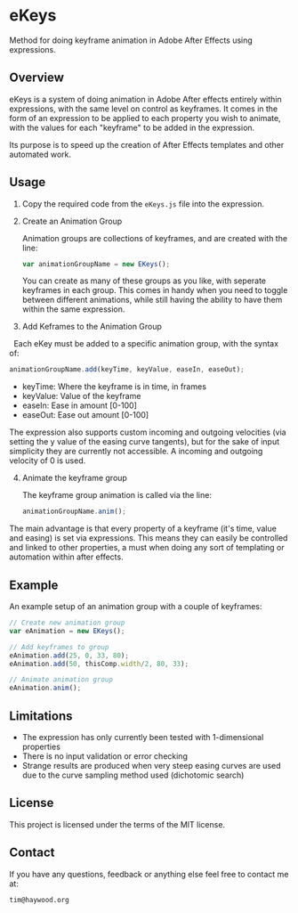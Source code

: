 # eKeys
Method for doing keyframe animation in Adobe After Effects using expressions.

## Overview
eKeys is a system of doing animation in Adobe After effects entirely within expressions, with the same level on control as keyframes. It comes in the form of an expression to be applied to each property you wish to animate, with the values for each "keyframe" to be added in the expression.

Its purpose is to speed up the creation of After Effects templates and other automated work.

## Usage

1. Copy the required code from the `eKeys.js` file into the expression.

2. Create an Animation Group

   Animation groups are collections of keyframes, and are created with the line:

   ```javascript
   var animationGroupName = new EKeys();
   ```

   You can create as many of these groups as you like, with seperate keyframes in each group. This comes in handy when you need to toggle between different animations, while still having the ability to have them within the same expression.

3. Add Keframes to the Animation Group

   Each eKey must be added to a specific animation group, with the syntax of:

   ```javascript
   animationGroupName.add(keyTime, keyValue, easeIn, easeOut);
   ```

   - keyTime: Where the keyframe is in time, in frames
   - keyValue: Value of the keyframe
   - easeIn: Ease in amount [0-100]
   - easeOut: Ease out amount [0-100]

   The expression also supports custom incoming and outgoing velocities (via setting the y value of the easing curve tangents), but for the sake of input simplicity they are currently not accessible. A incoming and outgoing velocity of 0 is used.

4. Animate the keyframe group

    The keyframe group animation is called via the line:

    ```javascript
    animationGroupName.anim();
    ````

The main advantage is that every property of a keyframe (it's time, value and easing) is set via expressions. This means they can easily be controlled and linked to other properties, a must when doing any sort of templating or automation within after effects.

## Example

An example setup of an animation group with a couple of keyframes:

```javascript
// Create new animation group
var eAnimation = new EKeys();

// Add keyframes to group
eAnimation.add(25, 0, 33, 80);
eAnimation.add(50, thisComp.width/2, 80, 33);

// Animate animation group
eAnimation.anim();
```

## Limitations

* The expression has only currently been tested with 1-dimensional properties
* There is no input validation or error checking
* Strange results are produced when very steep easing curves are used due to the curve sampling method used (dichotomic search)

## License

This project is licensed under the terms of the MIT license.

## Contact

If you have any questions, feedback or anything else feel free to contact me at:

```
tim@haywood.org
```
